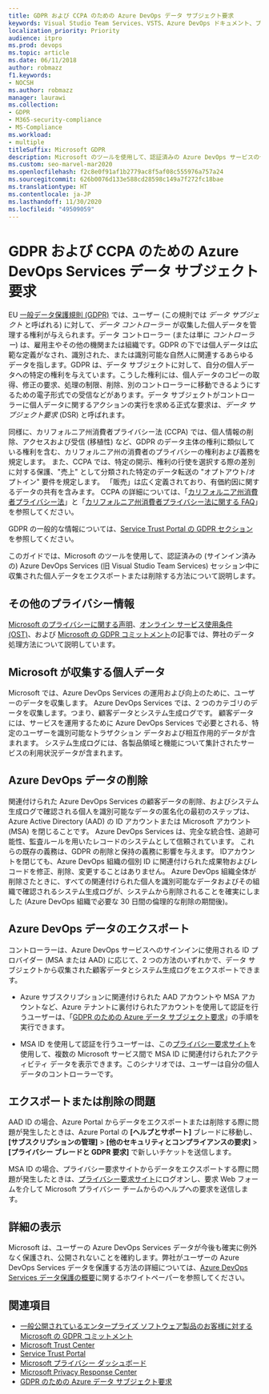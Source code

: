 ```yaml
---
title: GDPR および CCPA のための Azure DevOps データ サブジェクト要求
keywords: Visual Studio Team Services、VSTS、Azure DevOps ドキュメント、プライバシー、GDPR、CCPA
localization_priority: Priority
audience: itpro
ms.prod: devops
ms.topic: article
ms.date: 06/11/2018
author: robmazz
f1.keywords:
- NOCSH
ms.author: robmazz
manager: laurawi
ms.collection:
- GDPR
- M365-security-compliance
- MS-Compliance
ms.workload:
- multiple
titleSuffix: Microsoft GDPR
description: Microsoft のツールを使用して、認証済みの Azure DevOps サービスのセッション中に収集された個人データをエクスポートまたは削除する方法について説明します。
ms.custom: seo-marvel-mar2020
ms.openlocfilehash: f2c8e0f91af1b2779ac8f5af08c555976a757a24
ms.sourcegitcommit: 626b0076d133e588cd28598c149a7f272fc18bae
ms.translationtype: HT
ms.contentlocale: ja-JP
ms.lasthandoff: 11/30/2020
ms.locfileid: "49509059"
---
```

# <a name="azure-devops-services-data-subject-requests-for-the-gdpr-and-ccpa"></a>GDPR および CCPA のための Azure DevOps Services データ サブジェクト要求

EU [一般データ保護規則 (GDPR)](https://ec.europa.eu/justice/data-protection/reform/index_en.htm) では、ユーザー (この規則では *データ サブジェクト* と呼ばれる) に対して、*データ コントローラー* が収集した個人データを管理する権利が与えられます。データ コントローラー (または単に *コントローラー*) は、雇用主やその他の機関または組織です。GDPR の下では個人データは広範な定義がなされ、識別された、または識別可能な自然人に関連するあらゆるデータを指します。GDPR は、データ サブジェクトに対して、自分の個人データへの特定の権利を与えています。こうした権利には、個人データのコピーの取得、修正の要求、処理の制限、削除、別のコントローラーに移動できるようにするための電子形式での受信などがあります。データ サブジェクトがコントローラーに個人データに関するアクションの実行を求める正式な要求は、*データ サブジェクト要求* (DSR) と呼ばれます。

同様に、カリフォルニア州消費者プライバシー法 (CCPA) では、個人情報の削除、アクセスおよび受信 (移植性) など、GDPR のデータ主体の権利に類似している権利を含む、カリフォルニア州の消費者のプライバシーの権利および義務を規定します。  また、CCPA では、特定の開示、権利の行使を選択する際の差別に対する保護、"売上" として分類された特定のデータ転送の "オプトアウト/オプトイン" 要件を規定します。 「販売」は広く定義されており、有価約因に関するデータの共有を含みます。 CCPA の詳細については、「[カリフォルニア州消費者プライバシー法](offering-ccpa.md)」と「[カリフォルニア州消費者プライバシー法に関する FAQ](ccpa-faq.md)」を参照してください。

GDPR の一般的な情報については、[Service Trust Portal の GDPR セクション](https://servicetrust.microsoft.com/ViewPage/GDPRGetStarted) を参照してください。

このガイドでは、Microsoft のツールを使用して、認証済みの (サインイン済みの) Azure DevOps Services (旧 Visual Studio Team Services) セッション中に収集された個人データをエクスポートまたは削除する方法について説明します。

## <a name="additional-privacy-information"></a>その他のプライバシー情報

[Microsoft のプライバシーに関する声明](https://privacy.microsoft.com/privacystatement)、[オンライン サービス使用条件 (OST)](https://www.microsoft.com/licensing/product-licensing/products.aspx)、および [Microsoft の GDPR コミットメント](/legal/gdpr)の記事では、弊社のデータ処理方法について説明しています。

## <a name="personal-data-we-collect"></a>Microsoft が収集する個人データ

Microsoft では、Azure DevOps Services の運用および向上のために、ユーザーのデータを収集します。 Azure DevOps Services では、2 つのカテゴリのデータを収集します。つまり、顧客データとシステム生成ログです。 顧客データには、サービスを運用するために Azure DevOps Services で必要とされる、特定のユーザーを識別可能なトラザクション データおよび相互作用的データが含まれます。 システム生成ログには、各製品領域と機能について集計されたサービスの利用状況データが含まれます。

## <a name="delete-azure-devops-data"></a>Azure DevOps データの削除

関連付けられた Azure DevOps Services の顧客データの削除、およびシステム生成ログで確認される個人を識別可能なデータの匿名化の最初のステップは、Azure Active Directory (AAD) の ID アカウントまたは Microsoft アカウント (MSA) を閉じることです。 Azure DevOps Services は、完全な統合性、追跡可能性、監査ルールを用いたレコードのシステムとして信頼されています。 これらの既存の義務は、GDPR の削除と保持の義務に影響を与えます。 IDアカウントを閉じても、Azure DevOps 組織の個別 ID に関連付けられた成果物およびレコードを修正、削除、変更することはありません。 Azure DevOps 組織全体が削除さたときに、すべての関連付けられた個人を識別可能なデータおよびその組織で確認されるシステム生成ログが、システムから削除されることを確実にしました (Azure DevOps 組織で必要な 30 日間の倫理的な削除の期間後)。

## <a name="export-azure-devops-data"></a>Azure DevOps データのエクスポート

コントローラーは、Azure DevOps サービスへのサインインに使用される ID プロバイダー (MSA または AAD) に応じて、2 つの方法のいずれかで、データ サブジェクトから収集された顧客データとシステム生成ログをエクスポートできます。

- Azure サブスクリプションに関連付けられた AAD アカウントや MSA アカウントなど、Azure テナントに裏付けられたアカウントを使用して認証を行うユーザーは、「[GDPR のための Azure データ サブジェクト要求](gdpr-dsr-azure.md)」の手順を実行できます。

- MSA ID を使用して認証を行うユーザーは、この[プライバシー要求サイト](https://www.microsoft.com/concern/privacyrequest-msa)を使用して、複数の Microsoft サービス間で MSA ID に関連付けられたアクティビティ データを表示できます。このシナリオでは、ユーザーは自分の個人データのコントローラーです。

## <a name="export-or-delete-issues"></a>エクスポートまたは削除の問題

AAD ID の場合、Azure Portal からデータをエクスポートまたは削除する際に問題が発生したときは、Azure Portal の **[ヘルプとサポート]** ブレードに移動し、**[サブスクリプションの管理]** > **[他のセキュリティとコンプライアンスの要求]** > **[プライバシー ブレードと GDPR 要求]** で新しいチケットを送信します。

MSA ID の場合、プライバシー要求サイトからデータをエクスポートする際に問題が発生したときは、[プライバシー要求サイト](https://www.microsoft.com/concern/privacyrequest-msa)にログオンし、要求 Web フォームを介して Microsoft プライバシー チームからのヘルプへの要求を送信します。

## <a name="learn-more"></a>詳細の表示

Microsoft は、ユーザーの Azure DevOps Services データが今後も確実に例外なく保護され、公開されないことを確約します。弊社がユーザーの Azure DevOps Services データを保護する方法の詳細については、[Azure DevOps Services データ保護の概要](/vsts/articles/team-services-security-whitepaper)に関するホワイトペーパーを参照してください。

## <a name="see-also"></a>関連項目

- [一般公開されているエンタープライズ ソフトウェア製品のお客様に対する Microsoft の GDPR コミットメント](https://docs.microsoft.com/legal/gdpr)
- [Microsoft Trust Center](https://www.microsoft.com/trust-center/privacy/gdpr-overview)
- [Service Trust Portal](https://servicetrust.microsoft.com/ViewPage/GDPRGetStarted)
- [Microsoft プライバシー ダッシュボード](https://account.microsoft.com/privacy)
- [Microsoft Privacy Response Center](https://aka.ms/userprivacysite)
- [GDPR のための Azure データ サブジェクト要求](gdpr-dsr-azure.md)
